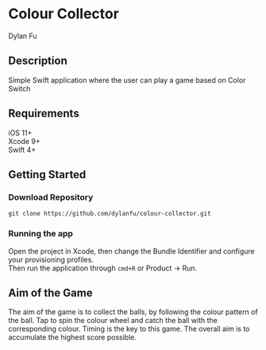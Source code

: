 # Colour Collector

Dylan Fu

## Description
Simple Swift application where the user can play a game based on Color Switch

## Requirements
iOS 11+  
Xcode 9+  
Swift 4+  

## Getting Started

### Download Repository
```
git clone https://github.com/dylanfu/colour-collector.git
```

### Running the app
Open the project in Xcode, then change the Bundle Identifier and configure your provisioning profiles.  
Then run the application through `cmd+R` or Product -> Run.

## Aim of the Game
The aim of the game is to collect the balls, by following the colour pattern of the ball. Tap to spin the colour wheel and catch the ball with the corresponding colour. Timing is the key to this game. The overall aim is to accumulate the highest score possible.
